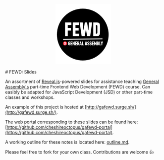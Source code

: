 <p align="center">
	<img src="img/fewd-logo.png" />
</p>
# FEWD: Slides

An assortment of [Reveal.js](https://github.com/hakimel/reveal.js/)-powered slides for assistance teaching [General Assembly's](http://generalassemb.ly) part-time Frontend Web Development (FEWD) course. Can easibly be adapted for JavaScript Development (JSD) or other part-time classes and workshops.

An example of this project is hosted at [http://gafewd.surge.sh/](http://gafewd.surge.sh/).

The web portal corresponding to these slides can be found here: [https://github.com/cheshireoctopus/gafewd-portal](https://github.com/cheshireoctopus/gafewd-portal).

A working outline for these notes is located here: [outline.md](outline.md).

Please feel free to fork for your own class. Contributions are welcome 👍

